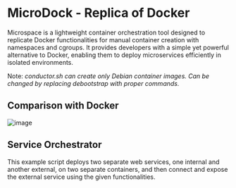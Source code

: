 # MicroDock - Replica of Docker
Microspace is a lightweight container orchestration tool designed to replicate Docker functionalities for manual container creation with namespaces and cgroups. It provides developers with a simple yet powerful alternative to Docker, enabling them to deploy microservices efficiently in isolated environments.

Note: <i>conductor.sh can create only Debian container images. Can be changed by replacing debootstrap with proper commands.</i>

## Comparison with Docker
![image](https://github.com/DebRC/Microspace/assets/63597606/8060cb54-72a7-4a00-b9b6-9f96070da3cc)

## Service Orchestrator
This example script deploys two separate web services, one internal and another external, on two separate containers, and then connect and expose the external service using the given functionalities.

